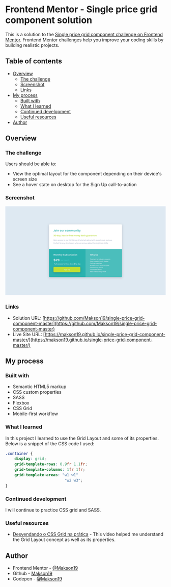 # Frontend Mentor - Single price grid component solution

This is a solution to the [Single price grid component challenge on Frontend Mentor](https://www.frontendmentor.io/challenges/single-price-grid-component-5ce41129d0ff452fec5abbbc). Frontend Mentor challenges help you improve your coding skills by building realistic projects. 

## Table of contents

- [Overview](#overview)
  - [The challenge](#the-challenge)
  - [Screenshot](#screenshot)
  - [Links](#links)
- [My process](#my-process)
  - [Built with](#built-with)
  - [What I learned](#what-i-learned)
  - [Continued development](#continued-development)
  - [Useful resources](#useful-resources)
- [Author](#author)


## Overview

### The challenge

Users should be able to:

- View the optimal layout for the component depending on their device's screen size
- See a hover state on desktop for the Sign Up call-to-action

### Screenshot

![](./screenshot.png)

### Links

- Solution URL: [https://github.com/Makson19/single-price-grid-component-master](https://github.com/Makson19/single-price-grid-component-master)
- Live Site URL: [https://makson19.github.io/single-price-grid-component-master/](https://makson19.github.io/single-price-grid-component-master/)

## My process

### Built with

- Semantic HTML5 markup
- CSS custom properties
- SASS
- Flexbox
- CSS Grid
- Mobile-first workflow


### What I learned


In this project I learned to use the Grid Layout and some of its properties. Below is a snippet of the CSS code I used:

```css
.container {
    display: grid;
    grid-template-rows: 0.9fr 1.1fr;
    grid-template-columns: 1fr 1fr;
    grid-template-areas: "w1 w1"
                          "w2 w3";
}
```

### Continued development

I will continue to practice CSS grid and SASS.

### Useful resources

- [Desvendando o CSS Grid na prática](https://www.youtube.com/watch?v=HN1UjzRSdBk&t=1229s&ab_channel=Rocketseat) - This video helped me understand the Grid Layout concept as well as its properties.

## Author

- Frontend Mentor - [@Makson19](https://www.frontendmentor.io/profile/Makson19)
- Github - [Makson19](https://github.com/Makson19)
- Codepen - [@Makson19](https://codepen.io/Makson19)

